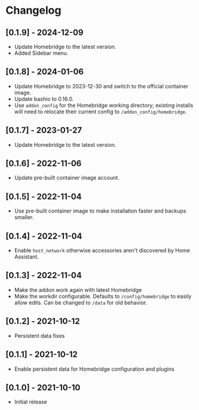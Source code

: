 # Changelog

## [0.1.9] - 2024-12-09

- Update Homebridge to the latest version.
- Added Sidebar menu.

## [0.1.8] - 2024-01-06

- Update Homebridge to 2023-12-30 and switch to the official container image.
- Update bashio to 0.16.0.
- Use `addon_config` for the Homebridge working directory; existing installs
  will need to relocate their current config to `/addon_config/homebridge`.

## [0.1.7] - 2023-01-27

- Update Homebridge to the latest version.

## [0.1.6] - 2022-11-06

- Update pre-built container image account.

## [0.1.5] - 2022-11-04

- Use pre-built container image to make installation faster and backups smaller.

## [0.1.4] - 2022-11-04

- Enable `host_network` otherwise accessories aren't discovered by Home Assistant.

## [0.1.3] - 2022-11-04

- Make the addon work again with latest Homebridge
- Make the workdir configurable. Defaults to `/config/homebridge` to easily allow edits. Can be changed to `/data` for old behavior.

## [0.1.2] - 2021-10-12

- Persistent data fixes

## [0.1.1] - 2021-10-12

- Enable persistent data for Homebridge configuration and plugins

## [0.1.0] - 2021-10-10

- Initial release
